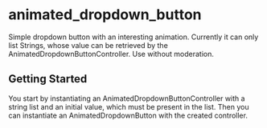 # animated_dropdown_button

Simple dropdown button with an interesting animation.
Currently it can only list Strings, whose value can be retrieved by the AnimatedDropdownButtonController.
Use without moderation.

## Getting Started

You start by instantiating an AnimatedDropdownButtonController with a string list and an initial value, which must be present in the list.
Then you can instantiate an AnimatedDropdownButton with the created controller.
